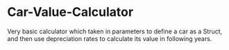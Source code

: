 # Car-Value-Calculator
Very basic calculator which taken in parameters to define a car as a Struct, and then use depreciation rates to calculate its value in following years.
